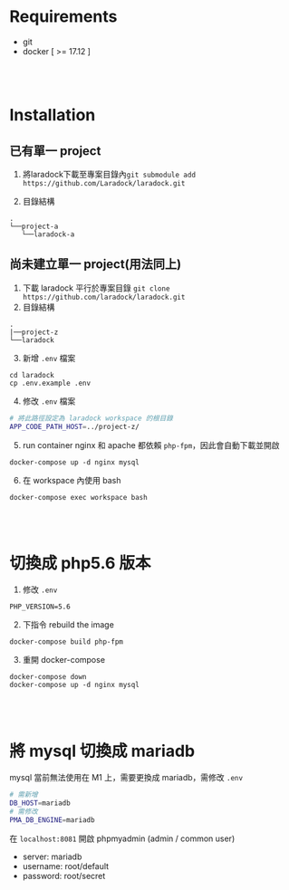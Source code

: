 # Requirements
* git
* docker [ >= 17.12 ]

<br/>

<br/>

# Installation
## 已有單一 project
1. 將laradock下載至專案目錄內`git submodule add https://github.com/Laradock/laradock.git`

2. 目錄結構 
```
.
└──project-a
   └──laradock-a
```

## 尚未建立單一 project(用法同上)
1. 下載 laradock 平行於專案目錄 `git clone https://github.com/laradock/laradock.git`
2. 目錄結構
```
.
|──project-z
└──laradock
```
3. 新增 `.env` 檔案
```
cd laradock
cp .env.example .env
```

4. 修改 `.env` 檔案
```sh
# 將此路徑設定為 laradock workspace 的根目錄
APP_CODE_PATH_HOST=../project-z/
```

5. run container
nginx 和 apache 都依賴 `php-fpm`，因此會自動下載並開啟
```
docker-compose up -d nginx mysql
```

6. 在 workspace 內使用 bash
```
docker-compose exec workspace bash
```

<br/>

<br/>

# 切換成 php5.6 版本

1. 修改 `.env` 
```
PHP_VERSION=5.6
```

2. 下指令 rebuild the image
```
docker-compose build php-fpm
```

3. 重開 docker-compose
```
docker-compose down 
docker-compose up -d nginx mysql
```

<br/>

<br/>

# 將 mysql 切換成 mariadb
mysql 當前無法使用在 M1 上，需要更換成 mariadb，需修改 `.env`
```sh 
# 需新增
DB_HOST=mariadb
# 需修改
PMA_DB_ENGINE=mariadb
```
在 `localhost:8081` 開啟 phpmyadmin (admin / common user)
* server: mariadb
* username: root/default 
* password: root/secret
